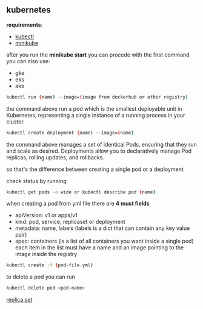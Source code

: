 ## kubernetes
**requirements**: 
- [kubectl](https://kubernetes.io/docs/tasks/tools/)
- [minikube](https://minikube.sigs.k8s.io/docs/start/)

after you run the **minikube start** you can procede with the first command
you can also use: 
- gke
- eks 
- aks

```bash
kubectl run (name) --image=(image from dockerhub or other registry)
 ```

the command above run a pod which is 
the smallest deployable unit in Kubernetes, representing a single instance of a running process in your cluster.
```bash
kubectl create deployment (name) --image=(name)
 ```

the command above manages a set of identical Pods, ensuring that they run and scale as desired. Deployments allow you to declaratively manage Pod replicas, rolling updates, and rollbacks.

so that's the difference between creating a single pod or a deployment

check status by running
```bash
kubectl get pods -o wide or kubectl describe pod (name)
 ```

when creating a pod from yml file there are **4 must fields**

- apiVersion: v1 or apps/v1 
- kind: pod, service, replicaset or deployment
- metadata: name, labels (labels is a dict that can contain any key value pair)
- spec: containers (is a list of all containers you want inside a single pod)
each item in the list must have a name and an image pointing to the image inside the registry

```bash
kubectl create -f (pod-file.yml)
 ```
to delete a pod you can run 
```bash
kubectl delete pod <pod-name>
 ```

[replica set](./replication-set.md)